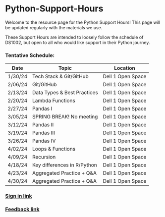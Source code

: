 # Python-Support-Hours

Welcome to the resource page for the Python Support Hours! This page will be updated regularly with the materials we use.

These Support Hours are intended to loosely follow the schedule of DS1002, but open to all who would like support in their Python journey.

### Tentative Schedule:
| Date     | Topic                        | Location          |
|----------|-------------------------     |-------------------|
| 1/30/24  | Tech Stack & Git/GitHub      | Dell 1 Open Space |
| 2/06/24  | Git/GitHub                   | Dell 1 Open Space |
| 2/13/24  | Data Types & Best Practices  | Dell 1 Open Space |
| 2/20/24  | Lambda Functions             | Dell 1 Open Space |
| 2/27/24  | Pandas I                     | Dell 1 Open Space |
| 3/05/24  | SPRING BREAK! No meeting     | Dell 1 Open Space |
| 3/12/24  | Pandas II                    | Dell 1 Open Space |
| 3/19/24  | Pandas III                   | Dell 1 Open Space |
| 3/26/24  | Pandas IV                    | Dell 1 Open Space |
| 4/02/24  | Loops & Functions            | Dell 1 Open Space |
| 4/09/24  | Recursion                    | Dell 1 Open Space |
| 4/18/24  | Key differences in R/Python  | Dell 1 Open Space |
| 4/23/24  | Aggregated Practice + Q&A    | Dell 1 Open Space |
| 4/30/24  | Aggregated Practice + Q&A    | Dell 1 Open Space |



### [Sign in link]
### [Feedback link]




[Sign in link]:  https://forms.office.com/r/XZa0ctu8jn
[Feedback link]: https://forms.office.com/Pages/ResponsePage.aspx?id=x4A0ewc3c0iLd-IWczplrGOYHY4L82xIpZIH_NI1CCpUQ1NFM041NFo5NkZENjVRMzJJTEY3N0tSUy4u
